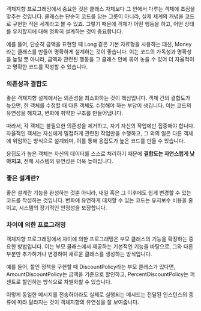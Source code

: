 객체지향 프로그래밍에서 중요한 것은 클래스 자체보다 그 안에서 다루는 객체에 초점을 맞추는 것입니다. 클래스는 단순히 코드를 담는 그릇이 아니라, 실제 세계의 개념을 코드로 구현한 작은 세계라고 볼 수 있죠. 그렇기 때문에 객체가 어떤 행동을 하고, 어떤 상태를 유지할지에 대해 명확히 설계하는 것이 중요합니다.

예를 들어, 단순히 금액을 표현할 때 Long 같은 기본 자료형을 사용하는 대신, Money라는 클래스를 만들어 명확하게 설계하는 것이 좋습니다. 이는 코드의 가독성과 명확성을 높일 뿐 아니라, 금액과 관련된 행동을 그 클래스 안에 묶어 놓을 수 있어 더 자율적이고 명확한 코드를 작성할 수 있습니다.

### 의존성과 결합도

좋은 객체지향 설계에서는 의존성을 최소화하는 것이 핵심입니다. 객체 간의 결합도가 높으면, 한 객체를 수정할 때 다른 객체도 수정해야 하는 부담이 생깁니다. 이는 코드의 유연성을 해치고, 변화에 취약한 구조를 만들어냅니다.

따라서, 각 객체는 불필요한 의존성을 제거하고, 자기 자신의 작업에만 집중해야 합니다. 자율적인 객체는 자신에게 밀접하게 관련된 작업만을 수행하고, 그 외의 일은 다른 객체에 위임하는 방식으로 설계되며, 이를 통해 응집도가 높은 코드를 만들 수 있습니다.

응집도가 높은 객체는 자신의 데이터를 스스로 처리하기 때문에 **결합도는 자연스럽게 낮아지고**, 전체 시스템의 유연성은 더욱 높아집니다.

### 좋은 설계란?

좋은 설계란 기능을 완성하는 것뿐 아니라, 내일 혹은 그 이후에도 쉽게 변경할 수 있는 코드를 작성하는 것입니다. 변화에 유연하게 대처할 수 있는 코드는 유지보수 비용을 줄이고, 시스템의 장기적인 안정성을 보장합니다.

### 차이에 의한 프로그래밍

객체지향 프로그래밍에서 차이에 의한 프로그래밍은 부모 클래스의 기능을 확장하는 중요한 방법입니다. 이는 부모 클래스에서 제공하는 기본적인 기능을 바탕으로, 그와 다른 부분만 추가하거나 변경하여 새로운 클래스를 생성하는 방식입니다.

예를 들어, 할인 정책을 구현할 때 DiscountPolicy라는 부모 클래스가 있다면, AmountDiscountPolicy는 금액을 기준으로 할인하고, PercentDiscountPolicy는 퍼센트로 할인하는 방식으로 차별화할 수 있습니다.

이렇게 동일한 메시지를 전송하더라도 실제로 실행되는 메서드는 전달된 인스턴스의 종류에 따라 달라지는 것이 객체지향의 유연성을 잘 보여줍니다.
